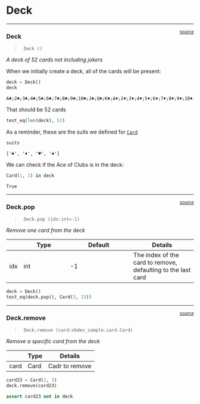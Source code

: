 # Deck


<!-- WARNING: THIS FILE WAS AUTOGENERATED! DO NOT EDIT! -->

------------------------------------------------------------------------

<a
href="https://github.com/tauzen/nbdev_sample/blob/main/nbdev_sample/deck.py#L13"
target="_blank" style="float:right; font-size:smaller">source</a>

### Deck

>      Deck ()

*A deck of 52 cards not including jokers*

When we initially create a deck, all of the cards will be present:

``` python
deck = Deck()
deck
```

    A♣️;2♣️;3♣️;4♣️;5♣️;6♣️;7♣️;8♣️;9♣️;10♣️;J♣️;Q♣️;K♣️;A♦️;2♦️;3♦️;4♦️;5♦️;6♦️;7♦️;8♦️;9♦️;10♦️;J♦️;Q♦️;K♦️;A♥️;2♥️;3♥️;4♥️;5♥️;6♥️;7♥️;8♥️;9♥️;10♥️;J♥️;Q♥️;K♥️;A♠️;2♠️;3♠️;4♠️;5♠️;6♠️;7♠️;8♠️;9♠️;10♠️;J♠️;Q♠️;K♠️

That should be 52 cards

``` python
test_eq(len(deck), 52)
```

As a reminder, these are the suits we defined for
[`Card`](https://tauzen.github.io/nbdev_sample/card.html#card)

``` python
suits
```

    ['♣️', '♦️', '♥️', '♠️']

We can check if the Ace of Clubs is in the deck:

``` python
Card(1, 1) in deck
```

    True

------------------------------------------------------------------------

<a
href="https://github.com/tauzen/nbdev_sample/blob/main/nbdev_sample/deck.py#L23"
target="_blank" style="float:right; font-size:smaller">source</a>

### Deck.pop

>      Deck.pop (idx:int=-1)

*Remove one card from the deck*

<table>
<colgroup>
<col style="width: 6%" />
<col style="width: 25%" />
<col style="width: 34%" />
<col style="width: 34%" />
</colgroup>
<thead>
<tr class="header">
<th></th>
<th><strong>Type</strong></th>
<th><strong>Default</strong></th>
<th><strong>Details</strong></th>
</tr>
</thead>
<tbody>
<tr class="odd">
<td>idx</td>
<td>int</td>
<td>-1</td>
<td>The index of the card to remove, defaulting to the last card</td>
</tr>
</tbody>
</table>

``` python
deck = Deck()
test_eq(deck.pop(), Card(3, 13))
```

------------------------------------------------------------------------

<a
href="https://github.com/tauzen/nbdev_sample/blob/main/nbdev_sample/deck.py#L30"
target="_blank" style="float:right; font-size:smaller">source</a>

### Deck.remove

>      Deck.remove (card:nbdev_sample.card.Card)

*Remove a specific card from the deck*

<table>
<thead>
<tr class="header">
<th></th>
<th><strong>Type</strong></th>
<th><strong>Details</strong></th>
</tr>
</thead>
<tbody>
<tr class="odd">
<td>card</td>
<td>Card</td>
<td>Cadr to remove</td>
</tr>
</tbody>
</table>

``` python
card23 = Card(2, 3)
deck.remove(card23)

assert card23 not in deck
```
